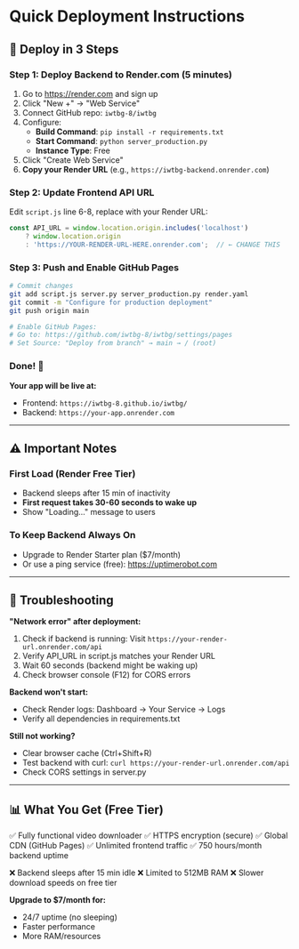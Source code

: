 # Quick Deployment Instructions

## 🚀 Deploy in 3 Steps

### Step 1: Deploy Backend to Render.com (5 minutes)

1. Go to https://render.com and sign up
2. Click "New +" → "Web Service"
3. Connect GitHub repo: `iwtbg-8/iwtbg`
4. Configure:
   - **Build Command**: `pip install -r requirements.txt`
   - **Start Command**: `python server_production.py`
   - **Instance Type**: Free
5. Click "Create Web Service"
6. **Copy your Render URL** (e.g., `https://iwtbg-backend.onrender.com`)

### Step 2: Update Frontend API URL

Edit `script.js` line 6-8, replace with your Render URL:

```javascript
const API_URL = window.location.origin.includes('localhost') 
    ? window.location.origin 
    : 'https://YOUR-RENDER-URL-HERE.onrender.com';  // ← CHANGE THIS
```

### Step 3: Push and Enable GitHub Pages

```bash
# Commit changes
git add script.js server.py server_production.py render.yaml
git commit -m "Configure for production deployment"
git push origin main

# Enable GitHub Pages:
# Go to: https://github.com/iwtbg-8/iwtbg/settings/pages
# Set Source: "Deploy from branch" → main → / (root)
```

### Done! 🎉

**Your app will be live at:**
- Frontend: `https://iwtbg-8.github.io/iwtbg/`
- Backend: `https://your-app.onrender.com`

---

## ⚠️ Important Notes

### First Load (Render Free Tier)
- Backend sleeps after 15 min of inactivity
- **First request takes 30-60 seconds to wake up**
- Show "Loading..." message to users

### To Keep Backend Always On
- Upgrade to Render Starter plan ($7/month)
- Or use a ping service (free): https://uptimerobot.com

---

## 🐛 Troubleshooting

**"Network error" after deployment:**
1. Check if backend is running: Visit `https://your-render-url.onrender.com/api`
2. Verify API_URL in script.js matches your Render URL
3. Wait 60 seconds (backend might be waking up)
4. Check browser console (F12) for CORS errors

**Backend won't start:**
- Check Render logs: Dashboard → Your Service → Logs
- Verify all dependencies in requirements.txt

**Still not working?**
- Clear browser cache (Ctrl+Shift+R)
- Test backend with curl: `curl https://your-render-url.onrender.com/api`
- Check CORS settings in server.py

---

## 📊 What You Get (Free Tier)

✅ Fully functional video downloader
✅ HTTPS encryption (secure)
✅ Global CDN (GitHub Pages)
✅ Unlimited frontend traffic
✅ 750 hours/month backend uptime

❌ Backend sleeps after 15 min idle
❌ Limited to 512MB RAM
❌ Slower download speeds on free tier

**Upgrade to $7/month for:**
- 24/7 uptime (no sleeping)
- Faster performance
- More RAM/resources
